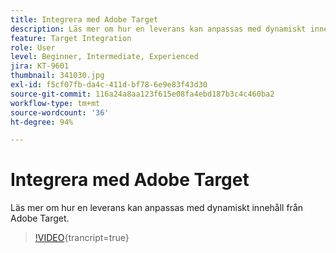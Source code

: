 ```yaml
---
title: Integrera med Adobe Target
description: Läs mer om hur en leverans kan anpassas med dynamiskt innehåll från Adobe Target.
feature: Target Integration
role: User
level: Beginner, Intermediate, Experienced
jira: KT-9601
thumbnail: 341030.jpg
exl-id: f5cf07fb-da4c-411d-bf78-6e9e83f43d30
source-git-commit: 116a24a8aa123f615e08fa4ebd187b3c4c460ba2
workflow-type: tm+mt
source-wordcount: '36'
ht-degree: 94%

---
```


# Integrera med Adobe Target

Läs mer om hur en leverans kan anpassas med dynamiskt innehåll från Adobe Target.

>[!VIDEO](https://video.tv.adobe.com/v/341030?quality=12&learn=on){trancript=true}
